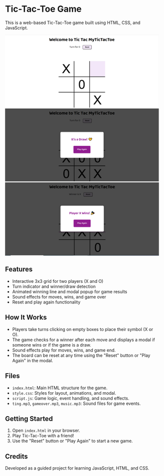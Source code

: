 # Tic-Tac-Toe Game

This is a web-based Tic-Tac-Toe game built using HTML, CSS, and JavaScript.

![Game game-1](game-1.png)
![Game game-2](game-2.png)
![Game game-3](game-3.png)

## Features

- Interactive 3x3 grid for two players (X and O)
- Turn indicator and winner/draw detection
- Animated winning line and modal popup for game results
- Sound effects for moves, wins, and game over
- Reset and play again functionality

## How It Works

- Players take turns clicking on empty boxes to place their symbol (X or O).
- The game checks for a winner after each move and displays a modal if someone wins or if the game is a draw.
- Sound effects play for moves, wins, and game end.
- The board can be reset at any time using the "Reset" button or "Play Again" in the modal.

## Files

- `index.html`: Main HTML structure for the game.
- `style.css`: Styles for layout, animations, and modal.
- `script.js`: Game logic, event handling, and sound effects.
- `ting.mp3`, `gameover.mp3`, `music.mp3`: Sound files for game events.

## Getting Started

1. Open `index.html` in your browser.
2. Play Tic-Tac-Toe with a friend!
3. Use the "Reset" button or "Play Again" to start a new game.

## Credits

Developed as a guided project for learning JavaScript, HTML, and CSS.